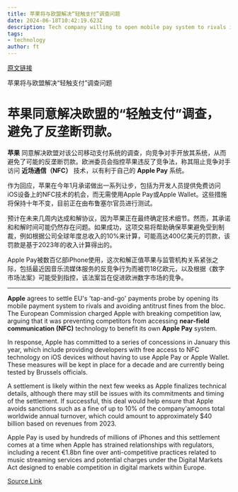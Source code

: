 ```yaml
---
title: 苹果将与欧盟解决“轻触支付”调查问题
date: 2024-06-18T10:42:19.623Z
description: Tech company willing to open mobile pay system to rivals in concessions that will help avoid antitrust fines from the bloc
tags: 
- technology
author: ft
---
```


[原文链接](https://ft.com/content/fb939c62-4e24-4ffa-8125-b60120c4776e)

苹果将与欧盟解决“轻触支付”调查问题

# 苹果同意解决欧盟的“轻触支付”调查，避免了反垄断罚款。

**苹果** 同意解决欧盟对该公司移动支付系统的调查，向竞争对手开放其系统，从而避免了可能的反垄断罚款。欧洲委员会指控苹果违反了竞争法，称其阻止竞争对手访问 **近场通信（NFC）** 技术，以有利于自己的 **Apple Pay** 系统。

作为回应，苹果在今年1月承诺做出一系列让步，包括为开发人员提供免费访问iOS设备上的NFC技术的机会，而无需使用Apple Pay或Apple Wallet。这些措施将保持十年不变，目前正在由布鲁塞尔官员进行测试。

预计在未来几周内达成和解协议，因为苹果正在最终确定技术细节。然而，其承诺和和解时间可能仍然存在问题。如果成功，这项交易将帮助确保苹果避免受到制裁，例如根据公司全球年度总收入的10%来计算，可能高达400亿美元的罚款，该罚款是基于2023年的收入计算得出的。

Apple Pay被数百亿部iPhone使用，这次和解正值苹果与监管机构关系紧张之际，包括最近因音乐流媒体服务的反竞争行为而被罚18亿欧元，以及根据《数字市场法案》可能受到指控，该法案旨在促进欧洲数字市场的竞争。

---

 **Apple** agrees to settle EU's 'tap-and-go' payments probe by opening its mobile payment system to rivals and avoiding antitrust fines from the bloc. The European Commission charged Apple with breaking competition law, arguing that it was preventing competitors from accessing **near-field communication (NFC)** technology to benefit its own **Apple Pay** system.

In response, Apple has committed to a series of concessions in January this year, which include providing developers with free access to NFC technology on iOS devices without having to use Apple Pay or Apple Wallet. These measures will be kept in place for a decade and are currently being tested by Brussels officials.

A settlement is likely within the next few weeks as Apple finalizes technical details, although there may still be issues with its commitments and timing of the settlement. If successful, this deal would help ensure that Apple avoids sanctions such as a fine of up to 10% of the company'amoons total worldwide annual turnover, which could amount to approximately $40 billion based on revenues from 2023.

Apple Pay is used by hundreds of millions of iPhones and this settlement comes at a time when Apple has strained relationships with regulators, including a recent €1.8bn fine over anti-competitive practices related to music streaming services and potential charges under the Digital Markets Act designed to enable competition in digital markets within Europe.

[Source Link](https://ft.com/content/fb939c62-4e24-4ffa-8125-b60120c4776e)

